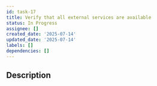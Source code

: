 ```yaml
---
id: task-17
title: Verify that all external services are available
status: In Progress
assignee: []
created_date: '2025-07-14'
updated_date: '2025-07-14'
labels: []
dependencies: []
---
```


## Description
